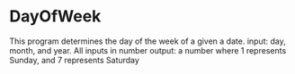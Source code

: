 # DayOfWeek
This program determines the day of the week of a given a date.
input: day, month, and year. All inputs in number
output: a number where 1 represents Sunday, and 7 represents Saturday

